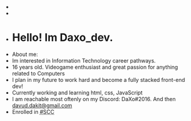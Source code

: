 - <!DOCTYPE html>
- <html>
  <body>
- <h1>Hello! Im Daxo_dev.</h1>
- About me:
- Im interested in Information Technology career pathways.
- 16 years old. Videogame enthusiast and great passion for anything related to Computers
- I plan in my future to work hard and become a fully stacked front-end dev!
- Currently working and learning html, css, JavaScript
- I am reachable most oftenly on my Discord: DaXo#2016. And then davud.dakit@gmail.com
- Enrolled in <abbr title="#SarajevoCodingClub">#SCC</abbr>
